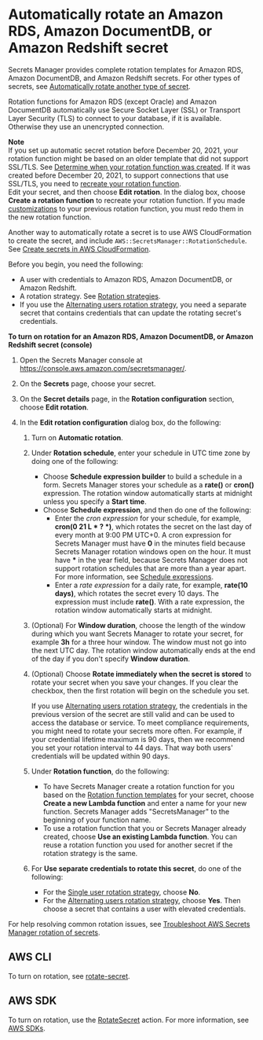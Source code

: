 # Automatically rotate an Amazon RDS, Amazon DocumentDB, or Amazon Redshift secret<a name="rotate-secrets_turn-on-for-db"></a>

Secrets Manager provides complete rotation templates for Amazon RDS, Amazon DocumentDB, and Amazon Redshift secrets\. For other types of secrets, see [Automatically rotate another type of secret](rotate-secrets_turn-on-for-other.md)\. 

Rotation functions for Amazon RDS \(except Oracle\) and Amazon DocumentDB automatically use Secure Socket Layer \(SSL\) or Transport Layer Security \(TLS\) to connect to your database, if it is available\. Otherwise they use an unencrypted connection\.

**Note**  
If you set up automatic secret rotation before December 20, 2021, your rotation function might be based on an older template that did not support SSL/TLS\. See [Determine when your rotation function was created](troubleshoot_rotation.md#rotation-function-created-date)\. If it was created before December 20, 2021, to support connections that use SSL/TLS, you need to [recreate your rotation function](#rotate-secrets_turn-on-for-db)\.  
Edit your secret, and then choose **Edit rotation**\. In the dialog box, choose **Create a rotation function** to recreate your rotation function\. If you made [customizations](rotate-secrets_customize.md) to your previous rotation function, you must redo them in the new rotation function\.

Another way to automatically rotate a secret is to use AWS CloudFormation to create the secret, and include `AWS::SecretsManager::RotationSchedule`\. See [Create secrets in AWS CloudFormation](integrating_cloudformation.md)\.

Before you begin, you need the following:
+ A user with credentials to Amazon RDS, Amazon DocumentDB, or Amazon Redshift\.
+ A rotation strategy\. See [Rotation strategies](rotating-secrets_strategies.md)\.
+ If you use the [Alternating users rotation strategy](rotating-secrets_strategies.md#rotating-secrets-two-users), you need a separate secret that contains credentials that can update the rotating secret's credentials\.

**To turn on rotation for an Amazon RDS, Amazon DocumentDB, or Amazon Redshift secret \(console\)**

1. Open the Secrets Manager console at [https://console\.aws\.amazon\.com/secretsmanager/](https://console.aws.amazon.com/secretsmanager/)\.

1. On the **Secrets** page, choose your secret\.

1. On the **Secret details** page, in the **Rotation configuration** section, choose **Edit rotation**\.

1. In the **Edit rotation configuration** dialog box, do the following:

   1. Turn on **Automatic rotation**\.

   1. Under **Rotation schedule**, enter your schedule in UTC time zone by doing one of the following:
      + Choose **Schedule expression builder** to build a schedule in a form\. Secrets Manager stores your schedule as a **rate\(\)** or **cron\(\)** expression\. The rotation window automatically starts at midnight unless you specify a **Start time**\. 
      + Choose **Schedule expression**, and then do one of the following:
        + Enter the *cron expression* for your schedule, for example, **cron\(0 21 L \* ? \*\)**, which rotates the secret on the last day of every month at 9:00 PM UTC\+0\. A cron expression for Secrets Manager must have **0** in the minutes field because Secrets Manager rotation windows open on the hour\. It must have **\*** in the year field, because Secrets Manager does not support rotation schedules that are more than a year apart\. For more information, see [Schedule expressions](rotate-secrets_schedule.md)\. 
        + Enter a *rate expression* for a daily rate, for example, **rate\(10 days\)**, which rotates the secret every 10 days\. The expression must include **rate\(\)**\. With a rate expression, the rotation window automatically starts at midnight\.

   1. \(Optional\) For **Window duration**, choose the length of the window during which you want Secrets Manager to rotate your secret, for example **3h** for a three hour window\. The window must not go into the next UTC day\. The rotation window automatically ends at the end of the day if you don't specify **Window duration**\. 

   1. \(Optional\) Choose **Rotate immediately when the secret is stored** to rotate your secret when you save your changes\. If you clear the checkbox, then the first rotation will begin on the schedule you set\.

      If you use [Alternating users rotation strategy](rotating-secrets_strategies.md#rotating-secrets-two-users), the credentials in the previous version of the secret are still valid and can be used to access the database or service\. To meet compliance requirements, you might need to rotate your secrets more often\. For example, if your credential lifetime maximum is 90 days, then we recommend you set your rotation interval to 44 days\. That way both users' credentials will be updated within 90 days\.

   1. Under **Rotation function**, do the following:
      + To have Secrets Manager create a rotation function for you based on the [Rotation function templates](reference_available-rotation-templates.md) for your secret, choose **Create a new Lambda function** and enter a name for your new function\. Secrets Manager adds "SecretsManager" to the beginning of your function name\.
      + To use a rotation function that you or Secrets Manager already created, choose **Use an existing Lambda function**\. You can reuse a rotation function you used for another secret if the rotation strategy is the same\.

   1. For **Use separate credentials to rotate this secret**, do one of the following:
      + For the [Single user rotation strategy](rotating-secrets_strategies.md#rotating-secrets-one-user-one-password), choose **No**\.
      + For the [Alternating users rotation strategy](rotating-secrets_strategies.md#rotating-secrets-two-users), choose **Yes**\. Then choose a secret that contains a user with elevated credentials\.

For help resolving common rotation issues, see [Troubleshoot AWS Secrets Manager rotation of secrets](troubleshoot_rotation.md)\.

## AWS CLI<a name="rotating-secrets-built-in_cli"></a>

To turn on rotation, see [rotate\-secret](https://docs.aws.amazon.com/cli/latest/reference/secretsmanager/rotate-secret.html)\.

## AWS SDK<a name="rotating-secrets-built-in_sdk"></a>

To turn on rotation, use the [RotateSecret](https://docs.aws.amazon.com/secretsmanager/latest/apireference/API_RotateSecret.html) action\. For more information, see [AWS SDKs](asm_access.md#asm-sdks)\.